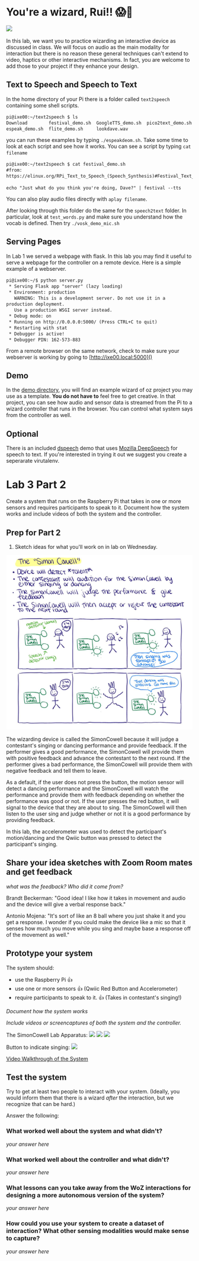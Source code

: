 # You're a wizard, Rui!! 😱🧙

<img src="https://pbs.twimg.com/media/Cen7qkHWIAAdKsB.jpg" height="400">

In this lab, we want you to practice wizarding an interactive device as discussed in class. We will focus on audio as the main modality for interaction but there is no reason these general techniques can't extend to video, haptics or other interactive mechanisms. In fact, you are welcome to add those to your project if they enhance your design.


## Text to Speech and Speech to Text

In the home directory of your Pi there is a folder called `text2speech` containing some shell scripts.

```
pi@ixe00:~/text2speech $ ls
Download        festival_demo.sh  GoogleTTS_demo.sh  pico2text_demo.sh
espeak_demo.sh  flite_demo.sh     lookdave.wav

```

you can run these examples by typing 
`./espeakdeom.sh`. Take some time to look at each script and see how it works. You can see a script by typing `cat filename`

```
pi@ixe00:~/text2speech $ cat festival_demo.sh 
#from: https://elinux.org/RPi_Text_to_Speech_(Speech_Synthesis)#Festival_Text_to_Speech

echo "Just what do you think you're doing, Dave?" | festival --tts

```

You can also play audio files directly with `aplay filename`.

After looking through this folder do the same for the `speech2text` folder. In particular, look at `test_words.py` and make sure you understand how the vocab is defined. Then try `./vosk_demo_mic.sh`

## Serving Pages

In Lab 1 we served a webpage with flask. In this lab you may find it useful to serve a webpage for the controller on a remote device. Here is a simple example of a webserver.

```
pi@ixe00:~/$ python server.py
 * Serving Flask app "server" (lazy loading)
 * Environment: production
   WARNING: This is a development server. Do not use it in a production deployment.
   Use a production WSGI server instead.
 * Debug mode: on
 * Running on http://0.0.0.0:5000/ (Press CTRL+C to quit)
 * Restarting with stat
 * Debugger is active!
 * Debugger PIN: 162-573-883
```
From a remote browser on the same network, check to make sure your webserver is working by going to [http://ixe00.local:5000]()


## Demo

In the [demo directory](./demo), you will find an example wizard of oz project you may use as a template. **You do not have to** feel free to get creative. In that project, you can see how audio and sensor data is streamed from the Pi to a wizard controller that runs in the browser. You can control what system says from the controller as well.

## Optional

There is an included [dspeech](.dspeech) demo that uses [Mozilla DeepSpeech](https://github.com/mozilla/DeepSpeech) for speech to text. If you're interested in trying it out we suggest you create a seperarate virutalenv. 



# Lab 3 Part 2

Create a system that runs on the Raspberry Pi that takes in one or more sensors and requires participants to speak to it. Document how the system works and include videos of both the system and the controller.

## Prep for Part 2

1. Sketch ideas for what you'll work on in lab on Wednesday.

![](simoncowell.jpeg)

The wizarding device is called the SimonCowell because it will judge a contestant's singing or dancing performance and provide feedback. If the performer gives a good performance, the SimonCowell will provide them with positive feedback and advance the contestant to the next round. If the performer gives a bad performance, the SimonCowell will provide them with negative feedback and tell them to leave. 

As a default, if the user does not press the button, the motion sensor will detect a dancing performance and the SimonCowell will watch the performance and provide them with feedback depending on whether the performance was good or not. If the user presses the red button, it will signal to the device that they are about to sing. The SimonCowell will then listen to the user sing and judge whether or not it is a good performance by providing feedback. 

In this lab, the accelerometer was used to detect the participant's motion/dancing and the Qwiic button was pressed to detect the participant's singing. 

## Share your idea sketches with Zoom Room mates and get feedback

*what was the feedback? Who did it come from?*

Brandt Beckerman: "Good idea! I like how it takes in movement and audio and the device will give a verbal response back." 

Antonio Mojena: "It's sort of like an 8 ball where you just shake it and you get a response. I wonder if you could make the device like a mic so that it senses how much you move while you sing and maybe base a response off of the movement as well."

## Prototype your system

The system should:
* use the Raspberry Pi 👍
* use one or more sensors 👍 (Qwiic Red Button and Accelerometer)
* require participants to speak to it. 👍 (Takes in contestant's singing!)

*Document how the system works*

*Include videos or screencaptures of both the system and the controller.*

The SimonCowell Lab Apparatus:
![](lab3.1.png)
![](lab3.2.png)
![](lab3.3.png)

Button to indicate singing: 
![](lab3.4.png)

[Video Walkthrough of the System](https://drive.google.com/file/d/1iZZjHekJbkAhmFUpk7fn5tYdL2Cp_7j1/view?usp=sharing)

## Test the system
Try to get at least two people to interact with your system. (Ideally, you would inform them that there is a wizard _after_ the interaction, but we recognize that can be hard.)

Answer the following:

### What worked well about the system and what didn't?
*your answer here*

### What worked well about the controller and what didn't?

*your answer here*

### What lessons can you take away from the WoZ interactions for designing a more autonomous version of the system?

*your answer here*


### How could you use your system to create a dataset of interaction? What other sensing modalities would make sense to capture?

*your answer here*

